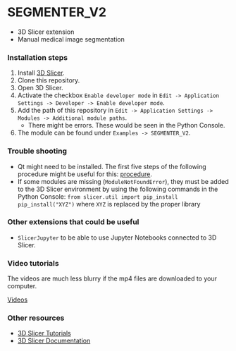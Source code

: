 # SEGMENTER_V2
* 3D Slicer extension
* Manual medical image segmentation 

### Installation steps
1. Install [3D Slicer](https://download.slicer.org).  
2. Clone this repository.
3. Open 3D Slicer. 
4. Activate the checkbox `Enable developer mode` in `Edit -> Application Settings -> Developer -> Enable developer mode`. 
5. Add the path of this repository in `Edit -> Application Settings -> Modules -> Additional module paths`. 
    * There might be errors. These would be seen in the Python Console. 
6. The module can be found under `Examples -> SEGMENTER_V2`. 

### Trouble shooting 
* Qt might need to be installed. The first five steps of the following procedure might be useful for this: [procedure](https://web.stanford.edu/dept/cs_edu/resources/qt/install-mac). 
* If some modules are missing (`ModuleNotFoundError`), they must be added to the 3D Slicer environment by using the following commands in the Python Console: 
        `from slicer.util import pip_install`
        `pip_install("XYZ")` where `XYZ` is replaced by the proper library

### Other extensions that could be useful
* `SlicerJupyter` to be able to use Jupyter Notebooks connected to 3D Slicer. 

### Video tutorials
The videos are much less blurry if the mp4 files are downloaded to your computer. 

[Videos](https://drive.google.com/drive/folders/1GQJi9Qqy5FyzHR690quK81nSt4WMXBbd)

### Other resources
* [3D Slicer Tutorials](https://www.youtube.com/watch?v=QTEti9aY0vs&)
* [3D Slicer Documentation](https://www.slicer.org/wiki/Documentation/Nightly/Training)